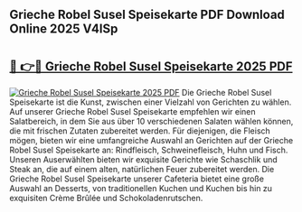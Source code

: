 ## Grieche Robel Susel Speisekarte PDF Download Online 2025 V4lSp

# <h2><a href="http://gc7rnq.nevu.top/?p=Grieche+Robel+Susel+Speisekarte">🔗 👉🔴 Grieche Robel Susel Speisekarte 2025 PDF</a></h2>

[![Grieche Robel Susel Speisekarte 2025 PDF](https://i.imgur.com/dBaPXMq.png)](http://gc7rnq.nevu.top/?p=Grieche+Robel+Susel+Speisekarte)
Die Grieche Robel Susel Speisekarte ist die Kunst, zwischen einer Vielzahl von Gerichten zu wählen. Auf unserer Grieche Robel Susel Speisekarte empfehlen wir einen Salatbereich, in dem Sie aus über 10 verschiedenen Salaten wählen können, die mit frischen Zutaten zubereitet werden. Für diejenigen, die Fleisch mögen, bieten wir eine umfangreiche Auswahl an Gerichten auf der Grieche Robel Susel Speisekarte an: Rindfleisch, Schweinefleisch, Huhn und Fisch. Unseren Auserwählten bieten wir exquisite Gerichte wie Schaschlik und Steak an, die auf einem alten, natürlichen Feuer zubereitet werden. Die Grieche Robel Susel Speisekarte unserer Cafeteria bietet eine große Auswahl an Desserts, von traditionellen Kuchen und Kuchen bis hin zu exquisiten Crème Brûlée und Schokoladenrutschen.

